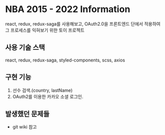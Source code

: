 # NBA 2015 - 2022 Information
react, redux, redux-saga를 사용해보고, OAuth2.0을 프론트엔드 단에서 적용하여 그 프로세스를 익혀보기 위한 토이 프로젝트


## 사용 기술 스택
react, redux, redux-saga, styled-components, scss, axios

## 구현 기능
1. 선수 검색.(country, lastName)
2. OAuth2를 이용한 카카오 소셜 로그인.

## 발생했던 문제들
- git wiki 참고